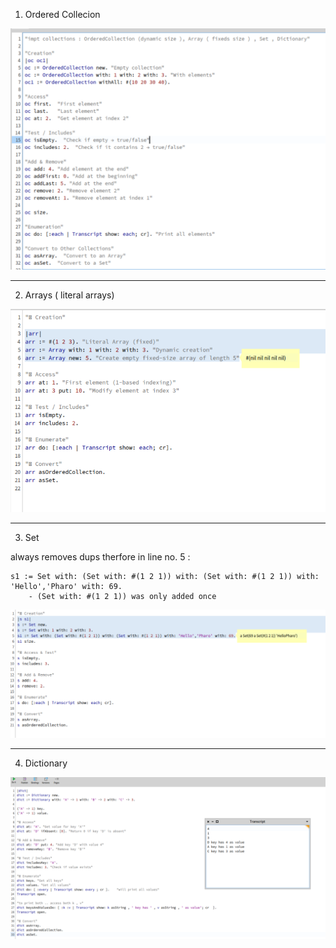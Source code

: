 1) Ordered Collecion

![alt text](image-13.png)

--------------------------------------------

2) Arrays ( literal arrays)

![alt text](image-14.png)

----------------------------------------------

3) Set

always removes dups 
therfore in line no. 5 : 

```smalltalk
s1 := Set with: (Set with: #(1 2 1)) with: (Set with: #(1 2 1)) with: 'Hello','Pharo' with: 69.
    - (Set with: #(1 2 1)) was only added once
```

![alt text](image-15.png)

-----------------------------------------------------------

4) Dictionary

![alt text](image-16.png)